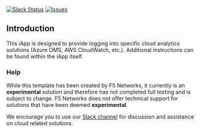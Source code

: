 [![Slack Status](https://f5cloudsolutions.herokuapp.com/badge.svg)](https://f5cloudsolutions.herokuapp.com)
[![Issues](https://img.shields.io/github/issues/f5networks/f5-cloud-iapps.svg)](https://github.com/f5networks/f5-cloud-iapps/issues)

## Introduction
This iApp is designed to provide logging into specific cloud analytics solutions (Azure OMS, AWS CloudWatch, etc.).  Additional instructions can be found within the iApp itself.

### Help
While this template has been created by F5 Networks, it currently is an **experimental** solution and therefore has not completed full testing and is subject to change.  F5 Networks does not offer technical support for solutions that have been deemed **experimental**.

We encourage you to use our [Slack channel](https://f5cloudsolutions.herokuapp.com) for discussion and assistance on cloud related solutions.
